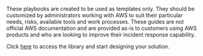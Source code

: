 These playbooks are created to be used as templates only. They should be customized by administrators working with AWS to suit their particular needs, risks, available tools and work processes. These guides are not official AWS documentation and are provided as-is to customers using AWS products and who are looking to improve their incident response capability.

Click [here](https://github.com/aws-samples/aws-incident-response-playbooks) to access the library and start designing your solution.